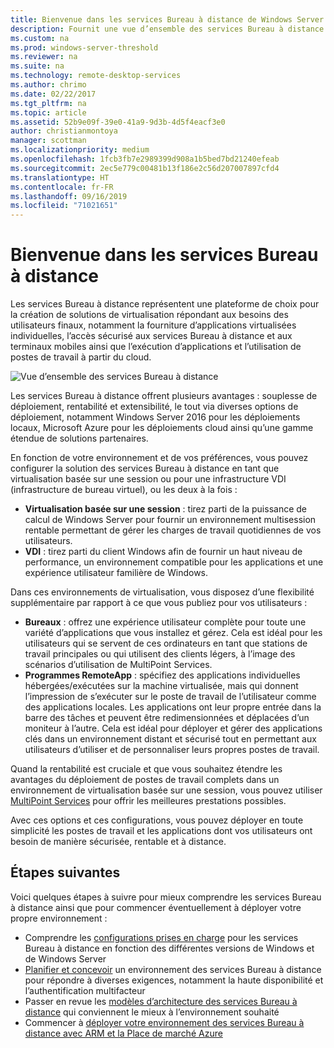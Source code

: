 ```yaml
---
title: Bienvenue dans les services Bureau à distance de Windows Server 2016
description: Fournit une vue d’ensemble des services Bureau à distance
ms.custom: na
ms.prod: windows-server-threshold
ms.reviewer: na
ms.suite: na
ms.technology: remote-desktop-services
ms.author: chrimo
ms.date: 02/22/2017
ms.tgt_pltfrm: na
ms.topic: article
ms.assetid: 52b9e09f-39e0-41a9-9d3b-4d5f4eacf3e0
author: christianmontoya
manager: scottman
ms.localizationpriority: medium
ms.openlocfilehash: 1fcb3fb7e2989399d908a1b5bed7bd21240efeab
ms.sourcegitcommit: 2ec5e779c00481b13f186e2c56d207007897cfd4
ms.translationtype: HT
ms.contentlocale: fr-FR
ms.lasthandoff: 09/16/2019
ms.locfileid: "71021651"
---
```

# <a name="welcome-to-remote-desktop-services"></a>Bienvenue dans les services Bureau à distance 

Les services Bureau à distance représentent une plateforme de choix pour la création de solutions de virtualisation répondant aux besoins des utilisateurs finaux, notamment la fourniture d’applications virtualisées individuelles, l’accès sécurisé aux services Bureau à distance et aux terminaux mobiles ainsi que l’exécution d’applications et l’utilisation de postes de travail à partir du cloud.

![Vue d’ensemble des services Bureau à distance](./media/rds-overview.png)

Les services Bureau à distance offrent plusieurs avantages : souplesse de déploiement, rentabilité et extensibilité, le tout via diverses options de déploiement, notamment Windows Server 2016 pour les déploiements locaux, Microsoft Azure pour les déploiements cloud ainsi qu’une gamme étendue de solutions partenaires.

En fonction de votre environnement et de vos préférences, vous pouvez configurer la solution des services Bureau à distance en tant que virtualisation basée sur une session ou pour une infrastructure VDI (infrastructure de bureau virtuel), ou les deux à la fois :

- **Virtualisation basée sur une session** : tirez parti de la puissance de calcul de Windows Server pour fournir un environnement multisession rentable permettant de gérer les charges de travail quotidiennes de vos utilisateurs.
- **VDI** : tirez parti du client Windows afin de fournir un haut niveau de performance, un environnement compatible pour les applications et une expérience utilisateur familière de Windows.

Dans ces environnements de virtualisation, vous disposez d’une flexibilité supplémentaire par rapport à ce que vous publiez pour vos utilisateurs :

- **Bureaux** : offrez une expérience utilisateur complète pour toute une variété d’applications que vous installez et gérez. Cela est idéal pour les utilisateurs qui se servent de ces ordinateurs en tant que stations de travail principales ou qui utilisent des clients légers, à l’image des scénarios d’utilisation de MultiPoint Services.
- **Programmes RemoteApp** : spécifiez des applications individuelles hébergées/exécutées sur la machine virtualisée, mais qui donnent l’impression de s’exécuter sur le poste de travail de l’utilisateur comme des applications locales. Les applications ont leur propre entrée dans la barre des tâches et peuvent être redimensionnées et déplacées d’un moniteur à l’autre. Cela est idéal pour déployer et gérer des applications clés dans un environnement distant et sécurisé tout en permettant aux utilisateurs d’utiliser et de personnaliser leurs propres postes de travail.

Quand la rentabilité est cruciale et que vous souhaitez étendre les avantages du déploiement de postes de travail complets dans un environnement de virtualisation basée sur une session, vous pouvez utiliser [MultiPoint Services](../multipoint-services/multipoint-services.md) pour offrir les meilleures prestations possibles. 

Avec ces options et ces configurations, vous pouvez déployer en toute simplicité les postes de travail et les applications dont vos utilisateurs ont besoin de manière sécurisée, rentable et à distance.

## <a name="next-steps"></a>Étapes suivantes

Voici quelques étapes à suivre pour mieux comprendre les services Bureau à distance ainsi que pour commencer éventuellement à déployer votre propre environnement :
-   Comprendre les [configurations prises en charge](rds-supported-config.md) pour les services Bureau à distance en fonction des différentes versions de Windows et de Windows Server
-   [Planifier et concevoir](rds-plan-and-design.md) un environnement des services Bureau à distance pour répondre à diverses exigences, notamment la haute disponibilité et l’authentification multifacteur
-   Passer en revue les [modèles d’architecture des services Bureau à distance](desktop-hosting-logical-architecture.md) qui conviennent le mieux à l’environnement souhaité
-   Commencer à [déployer votre environnement des services Bureau à distance avec ARM et la Place de marché Azure](rds-in-azure.md)

